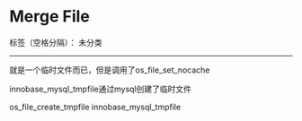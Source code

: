 ﻿# Merge File

标签（空格分隔）： 未分类

---

就是一个临时文件而已，但是调用了os_file_set_nocache

innobase_mysql_tmpfile通过mysql创建了临时文件

os_file_create_tmpfile
    innobase_mysql_tmpfile


